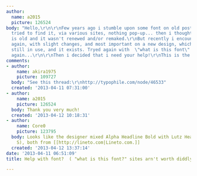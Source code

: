 ```yaml
---
author:
  name: a2015
  picture: 126524
body: "Hello,\r\n\r\nFew years ago i stumble upon some font on old poster, when i
  tried to find it, via various sites, nothing pop-up... then i thought, probably
  is old and it wasn't renewed and/or remaked.\r\nBut recently i encountered on it
  again, with slight changes, and most important on a new design, which means - it's
  still in use, and it exists. Tryed again with  \"what is this font\" sites, nothing
  again...\r\n\r\nThen i decided that i need your help!\r\nThis is the font."
comments:
- author:
    name: akira1975
    picture: 109727
  body: "See this thread:\r\nhttp://typophile.com/node/46533"
  created: '2013-04-11 07:31:00'
- author:
    name: a2015
    picture: 126524
  body: Thank you very much!
  created: '2013-04-12 10:18:31'
- author:
    name: Core0
    picture: 123795
  body: Looks like the designer mixed Alpha Headline Bold with Lutz Headline (letter
    S), both from [[http://lineto.com|Lineto.com.]]
  created: '2013-04-12 13:37:14'
date: '2013-04-11 06:51:09'
title: Help with font?  ( "what is this font?" sites arn't worth diddly squat... )

---
```

